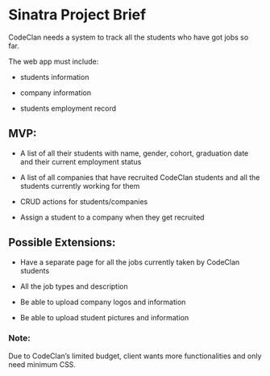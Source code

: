 # Sinatra Project Brief


CodeClan needs a system to track all the students who have got jobs so far. 

The web app must include:

* students information 

* company information

* students employment record


## MVP:

* A list of all their students with name, gender, cohort, graduation date and their current employment status

* A list of all companies that have recruited CodeClan students and all the students currently working for them

* CRUD actions for students/companies

* Assign a student to a company when they get recruited


## Possible Extensions:

* Have a separate page for all the jobs currently taken by CodeClan students

* All the job types and description 

* Be able to upload company logos and information 

* Be able to upload student pictures and information



### Note: 

Due to CodeClan’s limited budget, client wants more functionalities and only need minimum CSS. 
